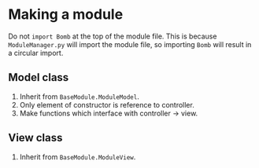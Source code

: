 # Making a module
Do not `import Bomb` at the top of the module file. This is because `ModuleManager.py` 
will import the module file, so importing `Bomb` will result in a circular import.

## Model class
1. Inherit from `BaseModule.ModuleModel`.
2. Only element of constructor is reference to controller.
3. Make functions which interface with controller -> view.

## View class
1. Inherit from `BaseModule.ModuleView`.
